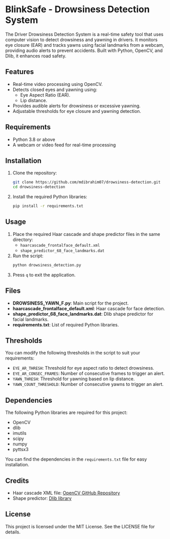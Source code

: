 # BlinkSafe - Drowsiness Detection System
The Driver Drowsiness Detection System is a real-time safety tool that uses computer vision to detect drowsiness and yawning in drivers. It monitors eye closure (EAR) and tracks yawns using facial landmarks from a webcam, providing audio alerts to prevent accidents. Built with Python, OpenCV, and Dlib, it enhances road safety.

## Features
- Real-time video processing using OpenCV.
- Detects closed eyes and yawning using:
  - Eye Aspect Ratio (EAR).
  - Lip distance.
- Provides audible alerts for drowsiness or excessive yawning.
- Adjustable thresholds for eye closure and yawning detection.

## Requirements
- Python 3.8 or above
- A webcam or video feed for real-time processing

## Installation
1. Clone the repository:
   ```bash
   git clone https://github.com/mdibrahim07/drowsiness-detection.git
   cd drowsiness-detection
   ```
2. Install the required Python libraries:
   ```bash
   pip install -r requirements.txt
   ```

## Usage
1. Place the required Haar cascade and shape predictor files in the same directory:
   - `haarcascade_frontalface_default.xml`
   - `shape_predictor_68_face_landmarks.dat`
2. Run the script:
   ```bash
   python drowsiness_detection.py
   ```
3. Press `q` to exit the application.

## Files
- **DROWSINESS_YAWN_F.py**: Main script for the project.
- **haarcascade_frontalface_default.xml**: Haar cascade for face detection.
- **shape_predictor_68_face_landmarks.dat**: Dlib shape predictor for facial landmarks.
- **requirements.txt**: List of required Python libraries.

## Thresholds
You can modify the following thresholds in the script to suit your requirements:
- `EYE_AR_THRESH`: Threshold for eye aspect ratio to detect drowsiness.
- `EYE_AR_CONSEC_FRAMES`: Number of consecutive frames to trigger an alert.
- `YAWN_THRESH`: Threshold for yawning based on lip distance.
- `YAWN_COUNT_THRESHOLD`: Number of consecutive yawns to trigger an alert.

## Dependencies
The following Python libraries are required for this project:
- OpenCV
- dlib
- imutils
- scipy
- numpy
- pyttsx3

You can find the dependencies in the `requirements.txt` file for easy installation.

## Credits
- Haar cascade XML file: [OpenCV GitHub Repository](https://github.com/opencv/opencv)
- Shape predictor: [Dlib library](http://dlib.net/)

## License
This project is licensed under the MIT License. See the LICENSE file for details.
